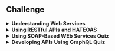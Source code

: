 ## Challenge

<details>
    <summary><strong>Understanding Web Services</strong></summary>
    <strong>Which communication mechanism has a more lightweight architecture?</strong>
    <br>
    APIs
    <br>
    <br>
    <strong>What does authorization mean in terms of web service security?</strong>
    <br>
    what a user can do
    <br>
    <br>
    <strong>Which status code is returned when the user is not authorized to call a web service?</strong>
    <br>
    401
    <br>
    <br>
    <strong>What is one common alternative to web services?</strong>
    <br>
    library
    <br>
    <br>
    <strong>What are the two most common concerns when using web services?</strong>
    <br>
    latency and partial failures
    <br>
    <br>
    <strong>What feature allows the service provider and the service client to be written in different programming languages?</strong>
    <br>
    language transparency
    <br>
    <br>
    <strong>What does the use of web service reduce in order to deliver more powerful applications?</strong>
    <br>
    development time
    <br>
    <br>
    <strong>Which is a common web language used to transfer data?</strong>
    <br>
    XML
    <br>
    <br>
    <strong>Who are the two parties that typically interact when using web services?</strong>
    <br>
    client and server
</details>

<details>
    <summary><strong>Using RESTful APIs and HATEOAS</strong></summary>
    <strong>HATEOAS supports sending boolean fields along with state-related information.</strong>
    <br>
    FALSE
    <br>
    The primary advantage of HATEOAS is to avoid sending boolean fields or state-related fields that require the client to interpret them and decide what action(s) can be taken next.
    <br>
    <br>
    <strong>How is the core principle of HATEOAS achieved?</strong>
    <br>
    publication of links
    <br>
    <br>
    <strong>RESTful APIs promote tight coupling.</strong>
    <br>
    FALSE
    <br>
    RESTFul APIs promote loose-coupling. This simply means that the system should be designed so that changes and enhancements to web services don’t break clients that are already using them.
    <br>
    <br>
    <strong>What is the term used to describe data sent back and forth?</strong>
    <br>
    payload
    <br>
    <br>
    <strong>Resources can be manipulated using an unlimited set of operations.</strong>
    <br>
    FALSE
    <br>
    Resources can only be manipulated using a fixed set of operations.
    <br>
    <br>
    <strong>What should the interaction between the client and server be?</strong>
    <br>
    stateless
</details>

<details>
    <summary><strong>Using SOAP-Based WEb Services Quiz</strong></summary>
    <strong>SOAP is preferred for high security and/or complex transactions.</strong>
    <br>
    TRUE
    <br>
    SOAP is used for enterprise level web services that require high security and/or complex transactions.
    <br>
    <strong>What does the acronym WSDL stand for?</strong>
    <br>
    Web Services Description Language
    <br>
    <br>
    <strong>What is one quality of ACID compliance?</strong>
    <br>
    consistency
</details>

<details>
    <summary><strong>Developing APIs Using GraphQL Quiz</strong></summary>
    <strong>Just like SOAP and REST APIs, Graph QL returns a rigid structure of data back to client.</strong>
    <br>
    FALSE
    <br>
    Unlike regular SOAP or REST APIs, GraphQL gives you the ultimate flexibility in being able to specify in your API requests specifically what data you need and get back exactly that.
    <br>
    <br>
    <strong>When using GraphQL, which defines a set of types?</strong>
    <br>
    schema
    <br>
    <br>
    <strong>Data cannot be changed using GraphQL.</strong>
    <br>
    FALSE
    <br>
    Besides query, there are two other operation types: mutation, which modifies server-side data, and subscription, which allows for notification of changes to data in realtime.
</details>
